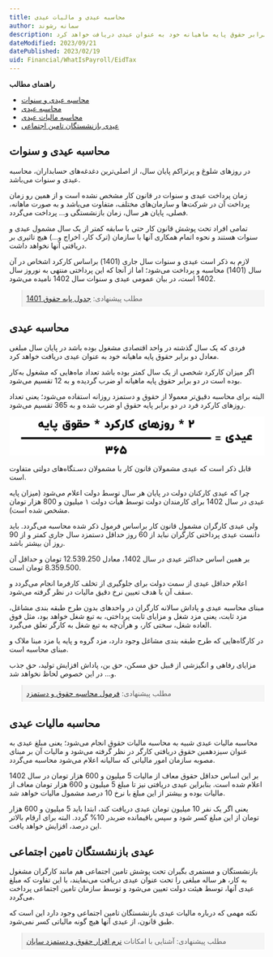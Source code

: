 ```yaml
---
title: محاسبه عیدی و مالیات عیدی
author: سمانه رشوند  
description: فردی که یک سال گذشته در واحد اقتصادی مشغول بوده باشد در پایان سال مبلغی معادل دو برابر حقوق پایه ماهیانه خود به عنوان عیدی دریافت خواهد کرد.
dateModified: 2023/09/21
datePublished: 2023/02/19
uid: Financial/WhatIsPayroll/EidTax
---
```

**راهنمای مطالب**
- [محاسبه عیدی و سنوات](#محاسبه-عیدی-و-سنوات)
- [محاسبه عیدی](#محاسبه-عیدی)
- [محاسبه مالیات عیدی](#محاسبه-مالیات-عیدی)
- [عیدی بازنشستگان تامین اجتماعی](#عیدی-بازنشستگان-تامین-اجتماعی)

## محاسبه عیدی و سنوات
در روزهای شلوغ و پرتراکم پایان سال، از اصلی‌ترین دغدغه‌های حسابداران، محاسبه عیدی و سنوات می‌باشد. 

زمان پرداخت عیدی و سنوات در قانون کار مشخص نشده است و از همین رو زمان پرداخت آن در شرکت‌ها و سازمان‌های مختلف، متفاوت می‌باشد و به صورت ماهانه، فصلی، پایان هر سال، زمان بازنشستگی و... پرداخت می‌گردد.

تمامی افراد تحت پوشش قانون کار حتی با سابقه کمتر از یک سال مشمول عیدی و سنوات هستند و نحوه اتمام همکاری آنها با سازمان (ترک کار، اخراج و...) هیچ تاثیری بر دریافتی آنها نخواهد داشت.

لازم به ذکر است عیدی و سنوات سال جاری (1401) بر‌اساس کارکرد اشخاص در آن سال (1401) محاسبه و پرداخت می‌شود؛ اما از آنجا که این پرداختی منتهی به نوروز سال 1402 است، در بیان عمومی عیدی و سنوات سال 1402 نامیده می‌شود.

<blockquote style="background-color:#f5f5f5; padding:0.5rem">
مطلب پیشنهادی: <a href="https://www.hooshkar.com/Wiki/Payroll/Payroll1401" target="_blank">جدول پایه حقوق 1401</a></blockquote>

## محاسبه عیدی
فردی که یک سال گذشته در واحد اقتصادی مشغول بوده باشد در پایان سال مبلغی معادل دو برابر حقوق پایه ماهیانه خود به عنوان عیدی دریافت خواهد کرد.

اگر میزان کارکرد شخصی از یک سال کمتر بوده باشد تعداد ماه‌هایی که مشغول به‌کار بوده‌ است در دو برابر حقوق پایه ماهیانه او ضرب گردیده و به 12 تقسیم می‌شود. 

البته برای محاسبه دقیق‌تر معمولا از حقوق و دستمزد روزانه استفاده می‌شود؛ یعنی تعداد روزهای کارکرد فرد در دو برابر پایه حقوق او ضرب شده و به 365 تقسیم می‌شود.

![عیدی](./Images/Eid.webp)

قابل ذکر است که عیدی مشمولان قانون کار با مشمولان دسـتگاه‌های دولتی متفاوت است. 

چرا که عیدی کارکنان دولت در پایان هر سال توسط دولت اعلام می‌شود (میزان پایه عیدی در سال 1402 برای کارمندان دولت توسط هیأت دولت ۱ میلیون و 800 هزار تومان مشخص شده است). 

ولی عیدی کارگران مشمول قانون کار براساس فرمول ذکر شده محاسبه می‌گردد. باید دانست عیدی پرداختی کارگران نباید از 60 روز حداقل دستمزد سال جاری کمتر و از 90 روز آن بیشتر باشد. 

بر همین اساس حداکثر عیدی در سال 1402، معادل 12.539.250 تومان و حداقل آن 8.359.500 تومان است. 

اعلام حداقل عیدی از سمت دولت برای جلوگیری از تخلف کارفرما انجام می‌گردد و سقف آن با هدف تعیین نرخ دقیق مالیات در نظر گرفته می‌شود.

مبنای محاسبه عیدی و پاداش سالانه کارگران در واحدهای بدون طرح طبقه بندی مشاغل، مزد ثابت، یعنی مزد شغل و مزایای ثابت پرداختی، به تبع شغل خواهد بود، مثل فوق العاده شغل، سختی کار، و هرآن‌چه به تبع شغل به کارگر تعلق می‌گیرد.

در کارگاه‌هایی که طرح طبقه بندی مشاغل وجود دارد، مزد گروه و پایه یا مزد مبنا ملاک و مبنای محاسبه است. 

مزایای رفاهی و انگیزشی از قبیل حق مسکن، حق بن، پاداش افزایش تولید، حق جذب و... در این خصوص لحاظ نخواهد شد.

<blockquote style="background-color:#f5f5f5; padding:0.5rem">
مطلب پیشنهادی: <a href="https://www.hooshkar.com/Wiki/Payroll/PayrollFormula" target="_blank">فرمول محاسبه حقوق و دستمزد
</a></blockquote>

## محاسبه مالیات عیدی

محاسبه مالیات عیدی شبیه به محاسبه مالیات حقوق انجام می‌شود؛ یعنی مبلغ عیدی به عنوان سیزدهمین حقوق دریافتی کارگر در نظر گرفته می‌شود و مالیات آن بر مبنای مصوبه سازمان امور مالیاتی که سالیانه اعلام می‌شود محاسبه می‌گردد. 

بر این اساس حداقل حقوق معاف از مالیات 5 میلیون و 600 هزار تومان در سال 1402 اعلام شده است. بنابراین عیدی دریافتی نیز تا مبلغ 5 میلیون و 600 هزار تومان معاف از مالیات بوده و بیشتر از این مبلغ با نرخ 10 درصد مشمول مالیات خواهد شد. 

یعنی اگر یک نفر 10 میلیون تومان عیدی دریافت کند، ابتدا باید 5 میلیون و 600 هزار تومان از این مبلغ کسر شود و سپس باقیمانده ضربدر 10% گردد. البته برای ارقام بالاتر این درصد، افزایش خواهد یافت.

## عیدی بازنشستگان تامین اجتماعی
بازنشستگان و مستمری بگیران تحت پوشش تامین اجتماعی هم مانند کارگران مشغول به کار، هر ساله مبلغی را تحت عنوان عیدی دریافت می‌نمایند، با این تفاوت که مبلغ عیدی آنها، توسط هیئت دولت تعیین می‌شود و توسط سازمان تامین اجتماعی پرداخت می‌گردد. 

نکته مهمی که درباره مالیات عیدی بازنشستگان تامین اجتماعی وجود دارد این است که طبق قانون، از عیدی آنها هیچ گونه مالیاتی کسر نمی‌شود.

<blockquote style="background-color:#f5f5f5; padding:0.5rem">
مطلب پیشنهادی: آشنایی با امکانات <a href="https://www.hooshkar.com/Software/Sayan/Module/Payroll" target="_blank">نرم افزار حقوق و دستمزد سایان
</a></blockquote>

[مقدمه]: #مقدمه
[عیدی]: #عیدی
[محاسبه مالیات عیدی]: #محاسبه-مالیات-عیدی
[عیدی بازنشستگان تامین اجتماعی]: #عیدی-بازنشستگان-تامین-اجتماعی